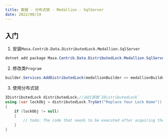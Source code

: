 ```yaml
---
title: 数据 - 分布式锁 - Medallion - SqlServer
date: 2022/08/19
---
```


## 入门

1. 安装`Masa.Contrib.Data.DistributedLock.Medallion.SqlServer`

``` powershell
dotnet add package Masa.Contrib.Data.DistributedLock.Medallion.SqlServer
```

2. 修改类`Program`

```csharp
builder.Services.AddDistributedLock(medallionBuilder => medallionBuilder.UseSqlServer("server=localhost;uid=sa;pwd=P@ssw0rd;database=identity"));
```

3. 使用分布式锁

```csharp
IDistributedLock distributedLock;//从DI获取`IDistributedLock`
using (var lockObj = distributedLock.TryGet("Replace Your Lock Name"))
{
    if (lockObj != null)
    {
        // todo: The code that needs to be executed after acquiring the distributed lock
    }
}
```